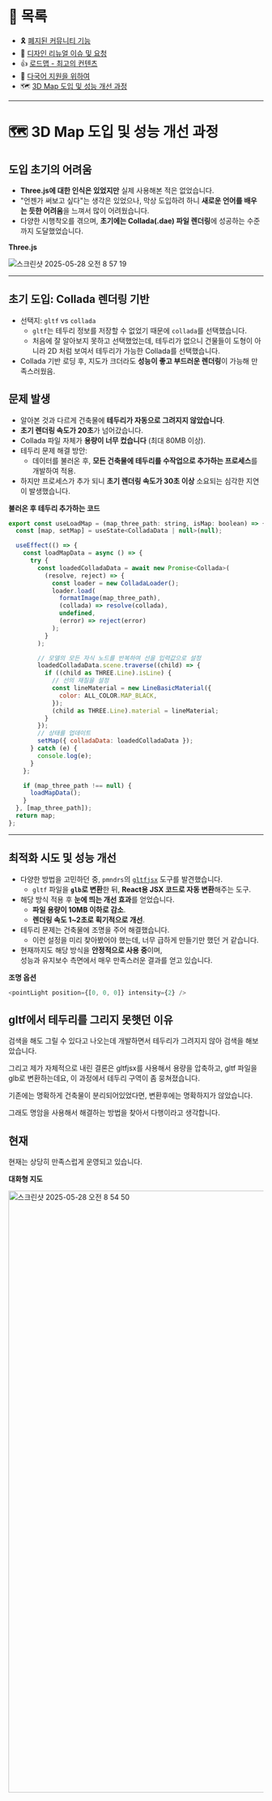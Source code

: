 # 📂 목록

- 🎗️ [폐지된 커뮤니티 기능](./community.md)
- 🎨 [디자인 리뉴얼 이슈 및 요청](./design.md)
- 👍 [로드맵 - 최고의 컨텐츠](./roadmap.md)
- 🍱 [다국어 지원을 위하여](./i18n.md)
- 🗺️ [3D Map 도입 및 성능 개선 과정](./3dmap.md)

---

# 🗺️ 3D Map 도입 및 성능 개선 과정

## 도입 초기의 어려움

- **Three.js에 대한 인식은 있었지만** 실제 사용해본 적은 없었습니다.
- "언젠가 써보고 싶다"는 생각은 있었으나, 막상 도입하려 하니 **새로운 언어를 배우는 듯한 어려움**을 느껴서 많이 어려웠습니다.
- 다양한 시행착오를 겪으며, **초기에는 Collada(.dae) 파일 렌더링**에 성공하는 수준까지 도달했었습니다.

**Three.js**

![스크린샷 2025-05-28 오전 8 57 19](https://github.com/user-attachments/assets/18172fd5-3c6f-4b0e-bff5-457428b77334)

---

## 초기 도입: Collada 렌더링 기반

- 선택지: `gltf` vs `collada`
  - `gltf`는 테두리 정보를 저장할 수 없었기 때문에 `collada`를 선택했습니다.
  - 처음에 잘 알아보지 못하고 선택했었는데, 테두리가 없으니 건물들이 도형이 아니라 2D 처럼 보여서 테두리가 가능한 Collada를 선택했습니다.
- Collada 기반 로딩 후, 지도가 크더라도 **성능이 좋고 부드러운 렌더링**이 가능해 만족스러웠음.

## 문제 발생

- 알아본 것과 다르게 건축물에 **테두리가 자동으로 그려지지 않았습니다**.
- **초기 렌더링 속도가 20초**가 넘어갔습니다.
- Collada 파일 자체가 **용량이 너무 컸습니다** (최대 80MB 이상).
- 테두리 문제 해결 방안:
  - 데이터를 불러온 후, **모든 건축물에 테두리를 수작업으로 추가하는 프로세스**를 개발하여 적용.
- 하지만 프로세스가 추가 되니 **초기 렌더링 속도가 30초 이상** 소요되는 심각한 지연이 발생했습니다.

**불러온 후 테두리 추가하는 코드**

```js
export const useLoadMap = (map_three_path: string, isMap: boolean) => {
  const [map, setMap] = useState<ColladaData | null>(null);

  useEffect(() => {
    const loadMapData = async () => {
      try {
        const loadedColladaData = await new Promise<Collada>(
          (resolve, reject) => {
            const loader = new ColladaLoader();
            loader.load(
              formatImage(map_three_path),
              (collada) => resolve(collada),
              undefined,
              (error) => reject(error)
            );
          }
        );

        // 모델의 모든 자식 노드를 반복하여 선을 입력값으로 설정
        loadedColladaData.scene.traverse((child) => {
          if ((child as THREE.Line).isLine) {
            // 선의 재질을 설정
            const lineMaterial = new LineBasicMaterial({
              color: ALL_COLOR.MAP_BLACK,
            });
            (child as THREE.Line).material = lineMaterial;
          }
        });
        // 상태를 업데이트
        setMap({ colladaData: loadedColladaData });
      } catch (e) {
        console.log(e);
      }
    };

    if (map_three_path !== null) {
      loadMapData();
    }
  }, [map_three_path]);
  return map;
};
```

---

## 최적화 시도 및 성능 개선

- 다양한 방법을 고민하던 중, `pmndrs`의 [`gltfjsx`](https://github.com/pmndrs/gltfjsx) 도구를 발견했습니다.
  - `gltf` 파일을 **`glb`로 변환**한 뒤, **React용 JSX 코드로 자동 변환**해주는 도구.
- 해당 방식 적용 후 **눈에 띄는 개선 효과**를 얻었습니다.
  - **파일 용량이 10MB 이하로 감소**.
  - **렌더링 속도 1~2초로 획기적으로 개선**.
- 테두리 문제는 건축물에 조명을 주어 해결했습니다.
  - 이런 설정을 미리 찾아봤어야 했는데, 너무 급하게 만들기만 했던 거 같습니다.
- 현재까지도 해당 방식을 **안정적으로 사용 중**이며,  
  성능과 유지보수 측면에서 매우 만족스러운 결과를 얻고 있습니다.

**조명 옵션**

```js
<pointLight position={[0, 0, 0]} intensity={2} />
```

## gltf에서 테두리를 그리지 못햇던 이유

검색을 해도 그릴 수 있다고 나오는데 개발하면서 테두리가 그려지지 않아 검색을 해보았습니다.

그리고 제가 자체적으로 내린 결론은 gltfjsx를 사용해서 용량을 압축하고, gltf 파일을 glb로 변환하는데요, 이 과정에서 테두리 구역이 좀 뭉쳐졌습니다.

기존에는 명확하게 건축물이 분리되어있었다면, 변환후에는 명확하지가 않았습니다.

그래도 명암을 사용해서 해결하는 방법을 찾아서 다행이라고 생각합니다.

## 현재

현재는 상당히 만족스럽게 운영되고 있습니다.

**대화형 지도**

<img width="1189" alt="스크린샷 2025-05-28 오전 8 54 50" src="https://github.com/user-attachments/assets/d868a634-6f68-47f3-a1d4-f4e5d60baead" />
